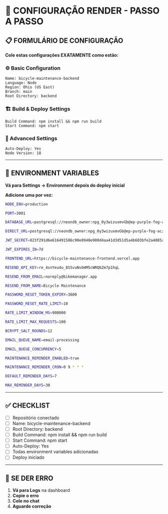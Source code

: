 # 🎯 CONFIGURAÇÃO RENDER - PASSO A PASSO

## 📋 FORMULÁRIO DE CONFIGURAÇÃO

**Cole estas configurações EXATAMENTE como estão:**

### ⚙️ Basic Configuration
```
Name: bicycle-maintenance-backend
Language: Node
Region: Ohio (US East)
Branch: main
Root Directory: backend
```

### 🏗️ Build & Deploy Settings
```
Build Command: npm install && npm run build
Start Command: npm start
```

### 🔧 Advanced Settings
```
Auto-Deploy: Yes
Node Version: 18
```

---

## 🔑 ENVIRONMENT VARIABLES

**Vá para Settings → Environment depois do deploy inicial**

**Adicione uma por vez:**

```bash
NODE_ENV=production
```

```bash
PORT=3001
```

```bash
DATABASE_URL=postgresql://neondb_owner:npg_0y3wizuxmvGb@ep-purple-fog-aczpctpi-pooler.sa-east-1.aws.neon.tech/neondb?sslmode=require
```

```bash
DIRECT_URL=postgresql://neondb_owner:npg_0y3wizuxmvGb@ep-purple-fog-aczpctpi.sa-east-1.aws.neon.tech/neondb?sslmode=require
```

```bash
JWT_SECRET=823f291d6e616491586c90e8940e900d4aa41d3d51d5a4b603bfe2a4085aaf3e041f14c1327071a03d77bb1b11237bda423becc442362244cd48a0211b429b25
```

```bash
JWT_EXPIRES_IN=7d
```

```bash
FRONTEND_URL=https://bicycle-maintenance-frontend.vercel.app
```

```bash
RESEND_API_KEY=re_4snYeu4u_8SSvuNvbHM5cWRQ6Zm7p1hqL
```

```bash
RESEND_FROM_EMAIL=noreply@bikemanager.app
```

```bash
RESEND_FROM_NAME=Bicycle Maintenance
```

```bash
PASSWORD_RESET_TOKEN_EXPIRY=3600
```

```bash
PASSWORD_RESET_RATE_LIMIT=10
```

```bash
RATE_LIMIT_WINDOW_MS=900000
```

```bash
RATE_LIMIT_MAX_REQUESTS=100
```

```bash
BCRYPT_SALT_ROUNDS=12
```

```bash
EMAIL_QUEUE_NAME=email-processing
```

```bash
EMAIL_QUEUE_CONCURRENCY=5
```

```bash
MAINTENANCE_REMINDER_ENABLED=true
```

```bash
MAINTENANCE_REMINDER_CRON=0 9 * * *
```

```bash
DEFAULT_REMINDER_DAYS=7
```

```bash
MAX_REMINDER_DAYS=30
```

---

## ✅ CHECKLIST

- [ ] Repositório conectado
- [ ] Name: bicycle-maintenance-backend
- [ ] Root Directory: backend
- [ ] Build Command: npm install && npm run build
- [ ] Start Command: npm start
- [ ] Auto-Deploy: Yes
- [ ] Todas environment variables adicionadas
- [ ] Deploy iniciado

---

## 🚨 SE DER ERRO

1. **Vá para Logs** na dashboard
2. **Copie o erro**
3. **Cole no chat**
4. **Aguarde correção**